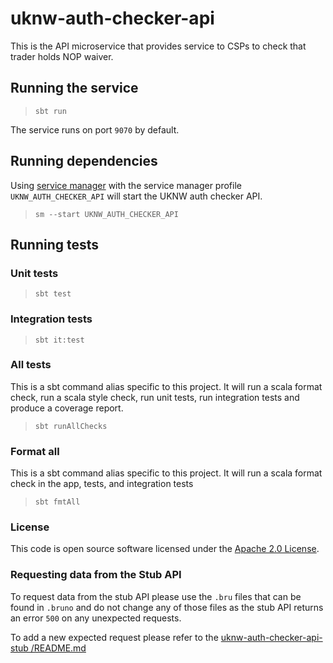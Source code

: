
# uknw-auth-checker-api

This is the API microservice that provides service to CSPs to check that trader holds NOP waiver.

## Running the service

> `sbt run`

The service runs on port `9070` by default.

## Running dependencies

Using [service manager](https://github.com/hmrc/service-manager)
with the service manager profile `UKNW_AUTH_CHECKER_API` will start
the UKNW auth checker API.

> `sm --start UKNW_AUTH_CHECKER_API`

## Running tests

### Unit tests

> `sbt test`

### Integration tests

> `sbt it:test`


### All tests

This is a sbt command alias specific to this project. It will run a scala format
check, run a scala style check, run unit tests, run integration tests and produce a coverage report.
> `sbt runAllChecks`

### Format all

This is a sbt command alias specific to this project. It will run a scala format
check in the app, tests, and integration tests
> `sbt fmtAll`

### License

This code is open source software licensed under the [Apache 2.0 License]("http://www.apache.org/licenses/LICENSE-2.0.html").

### Requesting data from the Stub API

To request data from the stub API please use the `.bru` files that can be found in `.bruno` and do not change any of those files as the stub API returns an error `500` on any unexpected requests.

To add a new expected request please refer to the [uknw-auth-checker-api-stub
/README.md](https://github.com/hmrc/uknw-auth-checker-api-stub?tab=readme-ov-file#add-new-expected-requests)